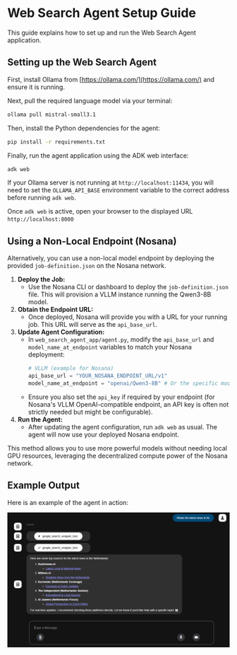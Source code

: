 # Web Search Agent Setup Guide

This guide explains how to set up and run the Web Search Agent application.

## Setting up the Web Search Agent

First, install Ollama from [https://ollama.com/](https://ollama.com/) and ensure it is running.

Next, pull the required language model via your terminal:
```bash
ollama pull mistral-small3.1
```

Then, install the Python dependencies for the agent:
```bash
pip install -r requirements.txt
```

Finally, run the agent application using the ADK web interface:
```bash
adk web
```
If your Ollama server is not running at `http://localhost:11434`, you will need to set the `OLLAMA_API_BASE` environment variable to the correct address before running `adk web`.

Once `adk web` is active, open your browser to the displayed URL `http://localhost:8000`

## Using a Non-Local Endpoint (Nosana)

Alternatively, you can use a non-local model endpoint by deploying the provided `job-definition.json` on the Nosana network.

1.  **Deploy the Job:**
    *   Use the Nosana CLI or dashboard to deploy the `job-definition.json` file. This will provision a VLLM instance running the Qwen3-8B model.
2.  **Obtain the Endpoint URL:**
    *   Once deployed, Nosana will provide you with a URL for your running job. This URL will serve as the `api_base_url`.
3.  **Update Agent Configuration:**
    *   In `web_search_agent_app/agent.py`, modify the `api_base_url` and `model_name_at_endpoint` variables to match your Nosana deployment:
        ```python
        # VLLM (example for Nosana)
        api_base_url = "YOUR_NOSANA_ENDPOINT_URL/v1" 
        model_name_at_endpoint = "openai/Qwen3-8B" # Or the specific model served by your job
        ```
    *   Ensure you also set the `api_key` if required by your endpoint (for Nosana's VLLM OpenAI-compatible endpoint, an API key is often not strictly needed but might be configurable).
4.  **Run the Agent:**
    *   After updating the agent configuration, run `adk web` as usual. The agent will now use your deployed Nosana endpoint.

This method allows you to use more powerful models without needing local GPU resources, leveraging the decentralized compute power of the Nosana network.

## Example Output

Here is an example of the agent in action:

![Agent Output Screenshot](image.png)



